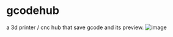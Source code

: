 # gcodehub
a 3d printer / cnc hub that save gcode and its preview.
![image](https://user-images.githubusercontent.com/11457832/49775685-83b68c80-fd2b-11e8-8161-39acdba5641b.png)
